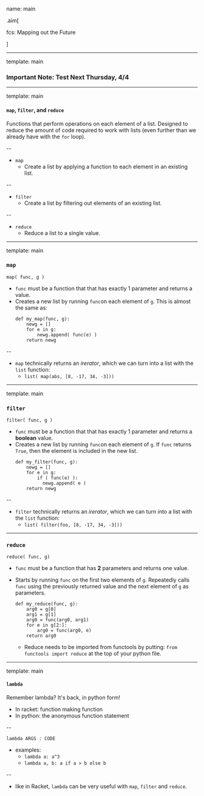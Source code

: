 name: main

.aim[<div>
  fcs: Mapping out the Future
  </div>]

---
template: main

### Important Note: Test Next Thursday, 4/4

---
template: main

#### `map`, `filter`, and `reduce`

Functions that perform operations on each element of a list. Designed to reduce the amount of code required to work with lists (even further than we already have with the `for` loop).

--
* `map`
  - Create a list by applying a function to each element in an existing list.

--
* `filter`
  - Create a list by filtering out elements of an existing list.

--
* `reduce`
  - Reduce a list to a single value.

---
template: main

### `map`

`map( func, g )`
- `func` must be a function that that has exactly 1 parameter and returns a value.
- Creates a new list by running `func`on each element of `g`. This is almost the same as:
  ```
  def my_map(func, g):
      newg = []
      for e in g:
          newg.append( func(e) )
      return newg
  ```
--
- `map` technically returns an _irerator_, which we can turn into a list with the `list` function:
  - `list( map(abs, [8, -17, 34, -3]))`

---
template: main

### `filter`

`filter( func, g )`
- `func` must be a function that that has exactly 1 parameter and returns a __boolean__ value.
- Creates a new list by running `func`on each element of `g`. If `func` returns `True`, then the element is included in the new list.
  ```
  def my_filter(func, g):
      newg = []
      for e in g:
          if ( func(e) ):
            newg.append( e )
      return newg
  ```
--
- `filter` technically returns an _irerator_, which we can turn into a list with the `list` function:
  - `list( filter(foo, [8, -17, 34, -3]))`


---
### `reduce`
`reduce( func, g)`
- `func` must be a function that has __2__ parameters and returns one value.
- Starts by running `func` on the first two elements of `g`. Repeatedly calls `func` using the previously returned value and the next element of `g` as parameters.
  ```
  def my_reduce(func, g):
      arg0 = g[0]
      arg1 = g[1]
      arg0 = func(arg0, arg1)
      for e in g[2:]:
          arg0 = func(arg0, e)
      return arg0
  ```

  - Reduce needs to be imported from functools by putting: `from functools import reduce` at the top of your python file.

---
template: main

#### `lambda`
Remember lambda? It's back, in python form!
- In racket: function making function
- In python: the anonymous function statement

--

`lambda ARGS : CODE`
- examples:
  - `lambda a: a^3`
  - `lambda a, b: a if a > b else b`

--
- like in Racket, `lambda` can be very useful with `map`, `filter` and `reduce`.
